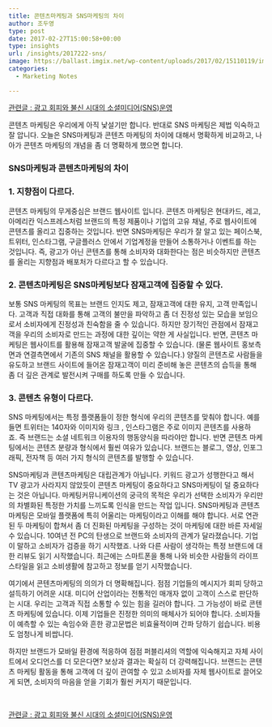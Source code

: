 ```yaml
---
title: 콘텐츠마케팅과 SNS마케팅의 차이
author: 조두영
type: post
date: 2017-02-27T15:00:58+00:00
type: insights
url: /insights/2017222-sns/
image: https://ballast.imgix.net/wp-content/uploads/2017/02/15110119/img-3.png?auto=compress,format
categories:
  - Marketing Notes

---
```

[관련글 : 광고 회피와 불신 시대의 소셜미디어(SNS)운영][1]

콘텐츠 마케팅은 우리에게 아직 낯설기만 합니다.
반대로 SNS 마케팅은 제법 익숙하고 잘 압니다.
오늘은 SNS마케팅과 콘텐츠 마케팅의 차이에 대해서 명확하게 비교하고, 나아가 콘텐츠 마케팅의 개념을 좀 더 명확하게 했으면 합니다.

### SNS마케팅과 콘텐츠마케팅의 차이

### 1. 지향점이 다르다.
콘텐츠 마케팅의 무게중심은 브랜드 웹사이트 입니다. 콘텐츠 마케팅은 현대카드, 레고, 아메리칸 익스프레스처럼 브랜드의 특정 제품이나 기업의 고유 채널, 주로 웹사이트에 콘텐츠를 올리고 집중하는 것입니다.
반면 SNS마케팅은 우리가 잘 알고 있는 페이스북, 트위터, 인스타그램, 구글플러스 안에서 기업계정을 만들어 소통하거나 이벤트를 하는 것입니다. 즉, 광고가 아닌 콘텐츠를 통해 소비자와 대화한다는 점은 비슷하지만 콘텐츠를 올리는 지향점과 배포처가 다르다고 할 수 있습니다.

### 2. 콘텐츠마케팅은 SNS마케팅보다 잠재고객에 집중할 수 있다.
보통 SNS 마케팅의 목표는 브랜드 인지도 제고, 잠재고객에 대한 유지, 고객 만족입니다. 고객과 직접 대화를 통해 고객의 불만을 파악하고 좀 더 진정성 있는 모습을 보임으로서 소비자에게 진정성과 친숙함을 줄 수 있습니다. 하지만 장기적인 관점에서 잠재고객을 우리의 소비자로 만드는 과정에 대한 깊이는 약한 게 사실입니다.
반면, 콘텐츠 마케팅은 웹사이트를 활용해 잠재고객 발굴에 집중할 수 있습니다. (물론 웹사이트 홍보측면과 연결측면에서 기존의 SNS 채널을 활용할 수 있습니다.) 양질의 콘텐츠로 사람들을 유도하고 브랜드 사이트에 들어온 잠재고객이 미리 준비해 놓은 콘텐츠의 습득을 통해 좀 더 깊은 관계로 발전시켜 구매를 하도록 만들 수 있습니다.

### 3. 콘텐츠 유형이 다르다.
SNS 마케팅에서는 특정 플랫폼들이 정한 형식에 우리의 콘텐츠를 맞춰야 합니다. 예를 들면 트위터는 140자와 이미지와 링크 , 인스타그램은 주로 이미지 콘텐츠를 사용하죠. 즉 브랜드는 소셜 네트워크 이용자의 행동양식을 따라야만 합니다.
반면 콘텐츠 마케팅에서는 콘텐츠 분량과 형식에서 훨씬 여유가 있습니다. 브랜드는 블로그, 영상, 인포그래픽, 전자책 등 여러 가지 형식의 콘텐츠를 발행할 수 있습니다.

SNS마케팅과 콘텐츠마케팅은 대립관계가 아닙니다. 키워드 광고가 성행한다고 해서 TV 광고가 사라지지 않았듯이 콘텐츠 마케팅이 중요하다고 SNS마케팅이 덜 중요하다는 것은 아닙니다.
마케팅커뮤니케이션의 궁극의 목적은 우리가 선택한 소비자가 우리만의 차별화된 특정한 가치를 느끼도록 인식을 만드는 작업 입니다. SNS마케팅과 콘텐츠마케팅은 모바일 플랫폼에 특히 어울리는 마케팅이라고 이해를 해야 합니다. 서로 연관된 두 마케팅이 합쳐서 좀 더 진화된 마케팅을 구성하는 것이 마케팅에 대한 바른 자세일 수 있습니다.
10여년 전 PC의 탄생으로 브랜드와 소비자의 관계가 달라졌습니다. 기업이 말하고 소비자가 검증을 하기 시작했죠. 나와 다른 사람이 생각하는 특정 브랜드에 대한 리뷰도 읽기 시작했습니다. 최근에는 스마트폰을 통해 나와 비슷한 사람들의 라이프스타일을 읽고 소비생활에 참고하고 정보를 얻기 시작했습니다.

여기에서 콘텐츠마케팅의 의의가 더 명확해집니다. 점점 기업들의 메시지가 회피 당하고 설득하기 어려운 시대. 미디어 산업이라는 전통적인 매개자 없이 고객이 스스로 판단하는 시대. 우리는 고객과 직접 소통할 수 있는 힘을 길러야 합니다. 그 가능성이 바로 콘텐츠 마케팅에 있습니다.
이제 기업들은 진정한 의미의 매체사가 되어야 합니다. 소비자들이 예측할 수 있는 속임수와 흔한 광고문법은 비효율적이며 간파 당하기 쉽습니다. 비용도 엄청나게 비쌉니다.

하지만 브랜드가 모바일 환경에 적응하여 점점 퍼블리셔의 역할에 익숙해지고 자체 사이트에서 오디언스를 더 모은다면? 보상과 결과는 확실히 더 강력해집니다. 브랜드는 콘텐츠 마케팅 활동을 통해 고객에 더 깊이 관여할 수 있고 소비자를 자체 웹사이트로 끌어오게 되면, 소비자의 마음을 얻을 기회가 훨씬 커지기 때문입니다.

&nbsp;

[관련글 : 광고 회피와 불신 시대의 소셜미디어(SNS)운영][1]

 [1]: /insights/광고-회피-불신-시대-소셜-미디어-sns-운영/